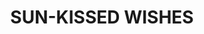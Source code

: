 ---
title: 'SUN-KISSED WISHES'
description: |
    "Sunkissed Wishes" radiates warmth and optimism, capturing the essence of hope and possibility. This bouquet features vibrant blooms bathed in the golden glow of sunlight, evoking a sense of joy and renewal. Each petal represents a wish, imbued with the promise of brighter days ahead. Whether it's a celebration or a heartfelt gesture, "Sunkissed Wishes" is a reminder to cherish life's simple pleasures and embrace the beauty of every moment.
publish_date: 2024-02-12
image: 'sun-kissed-wishes.jpg'
price: 2300
message_at: 'https://m.me/justin.egonia'
tags: 'birthday'
slug: sun-kissed-wishes
---